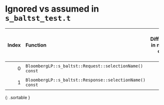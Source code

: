 # Ignored vs assumed in `s_baltst_test.t`

<script src="../sorttable.js"></script>
|   Index | Function                                                 |   Difference in number of lines |   Function size difference in bytes | Disassembly                                                             |   Number of lines in assumed build | Number of bytes in assumed build   |   Number of lines in ignored build | Number of bytes in ignored build   |
|--------:|:---------------------------------------------------------|--------------------------------:|------------------------------------:|:------------------------------------------------------------------------|-----------------------------------:|:-----------------------------------|-----------------------------------:|:-----------------------------------|
|       0 | `BloombergLP::s_baltst::Request::selectionName() const`  |                               2 |                                   0 | [Assumed](0.assume.s.txt), [Ignored](0.none.s.txt), [Diff](0.diff.html) |                                 48 | 4,413,664                          |                                 48 | 4,413,312                          |
|       1 | `BloombergLP::s_baltst::Response::selectionName() const` |                               2 |                                   0 | [Assumed](1.assume.s.txt), [Ignored](1.none.s.txt), [Diff](1.diff.html) |                                 48 | 4,417,232                          |                                 48 | 4,416,880                          |
{: .sortable }
